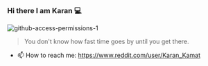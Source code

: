 ### Hi there I am Karan 💻

![github-access-permissions-1](https://user-images.githubusercontent.com/39092070/88887692-87798880-d25a-11ea-83a7-78e15b9ed092.png)

> You don't know how fast time goes by until you get there.

- 📫 How to reach me: https://www.reddit.com/user/Karan_Kamat  



